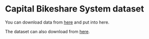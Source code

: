 # Capital Bikeshare System dataset

You can download data from [here](https://drive.google.com/drive/folders/1B9WRpkfHn48VfkaHjnErgQ5yb8Vv6PSj?usp=drive_link) and put into here.

The dataset can also download from [here](https://capitalbikeshare.com/system-data).
